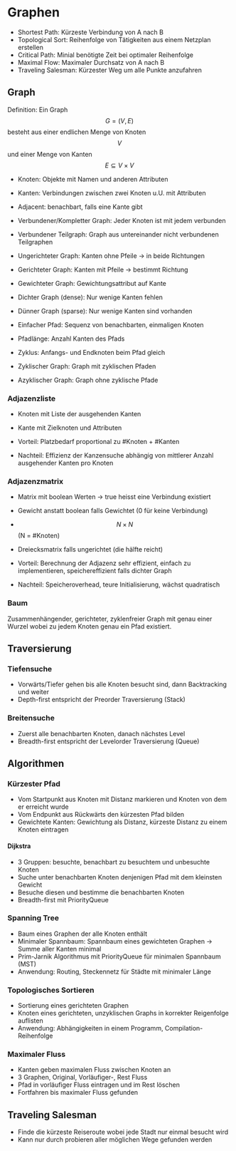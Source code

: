 # Graphen

* Shortest Path: Kürzeste Verbindung von A nach B
* Topological Sort: Reihenfolge von Tätigkeiten aus einem Netzplan erstellen
* Critical Path: Minial benötigte Zeit bei optimaler Reihenfolge
* Maximal Flow: Maximaler Durchsatz von A nach B
* Traveling Salesman: Kürzester Weg um alle Punkte anzufahren

## Graph

Definition: Ein Graph $$G=(V,E)$$ besteht aus einer endlichen Menge von Knoten $$V$$ und einer Menge von Kanten $$E \subseteq V \times V$$

* Knoten: Objekte mit Namen und anderen Attributen
* Kanten: Verbindungen zwischen zwei Knoten u.U. mit Attributen  

* Adjacent: benachbart, falls eine Kante gibt
* Verbundener/Kompletter Graph: Jeder Knoten ist mit jedem verbunden
* Verbundener Teilgraph: Graph aus untereinander nicht verbundenen Teilgraphen
* Ungerichteter Graph: Kanten ohne Pfeile -> in beide Richtungen
* Gerichteter Graph: Kanten mit Pfeile -> bestimmt Richtung
* Gewichteter Graph: Gewichtungsattribut auf Kante
* Dichter Graph (dense): Nur wenige Kanten fehlen
* Dünner Graph (sparse): Nur wenige Kanten sind vorhanden
* Einfacher Pfad: Sequenz von benachbarten, einmaligen Knoten
* Pfadlänge: Anzahl Kanten des Pfads
* Zyklus: Anfangs- und Endknoten beim Pfad gleich
* Zyklischer Graph: Graph mit zyklischen Pfaden
* Azyklischer Graph: Graph ohne zyklische Pfade

### Adjazenzliste

* Knoten mit Liste der ausgehenden Kanten
* Kante mit Zielknoten und Attributen

* Vorteil: Platzbedarf proportional zu #Knoten + #Kanten
* Nachteil: Effizienz der Kanzensuche abhängig von mittlerer Anzahl ausgehender Kanten pro Knoten

### Adjazenzmatrix

* Matrix mit boolean Werten -> true heisst eine Verbindung existiert
* Gewicht anstatt boolean falls Gewichtet (0 für keine Verbindung)
* $$ N \times N $$ (N = #Knoten)
* Dreiecksmatrix falls ungerichtet (die hälfte reicht)

* Vorteil: Berechnung der Adjazenz sehr effizient, einfach zu implementieren, speichereffizient falls dichter Graph
* Nachteil: Speicheroverhead, teure Initialisierung,  wächst quadratisch


### Baum

Zusammenhängender, gerichteter, zyklenfreier Graph mit genau einer Wurzel wobei zu jedem Knoten genau ein Pfad existiert.


## Traversierung

### Tiefensuche

* Vorwärts/Tiefer gehen bis alle Knoten besucht sind, dann Backtracking und weiter
* Depth-first entspricht der Preorder Traversierung (Stack)


### Breitensuche

* Zuerst alle benachbarten Knoten, danach nächstes Level
* Breadth-first entspricht der Levelorder Traversierung (Queue)


## Algorithmen

### Kürzester Pfad

* Vom Startpunkt aus Knoten mit Distanz markieren und Knoten von dem er erreicht wurde
* Vom Endpunkt aus Rückwärts den kürzesten Pfad bilden
* Gewichtete Kanten: Gewichtung als Distanz, kürzeste Distanz zu einem Knoten eintragen

#### Dijkstra

* 3 Gruppen: besuchte, benachbart zu besuchtem und unbesuchte Knoten
* Suche unter benachbarten Knoten denjenigen Pfad mit dem kleinsten Gewicht
* Besuche diesen und bestimme die benachbarten Knoten
* Breadth-first mit PriorityQueue

### Spanning Tree

* Baum eines Graphen der alle Knoten enthält
* Minimaler Spannbaum: Spannbaum eines gewichteten Graphen -> Summe aller Kanten minimal
* Prim-Jarnik Algorithmus mit PriorityQueue für minimalen Spannbaum (MST)
* Anwendung: Routing, Steckennetz für Städte mit minimaler Länge

### Topologisches Sortieren

* Sortierung eines gerichteten Graphen
* Knoten eines gerichteten, unzyklischen Graphs in korrekter Reigenfolge auflisten
* Anwendung: Abhängigkeiten in einem Programm, Compilation-Reihenfolge

### Maximaler Fluss

* Kanten geben maximalen Fluss zwischen Knoten an
* 3 Graphen, Original, Vorläufiger-, Rest Fluss
* Pfad in vorläufiger Fluss eintragen und im Rest löschen
* Fortfahren bis maximaler Fluss gefunden

## Traveling Salesman

* Finde die kürzeste Reiseroute wobei jede Stadt nur einmal besucht wird
* Kann nur durch probieren aller möglichen Wege gefunden werden



